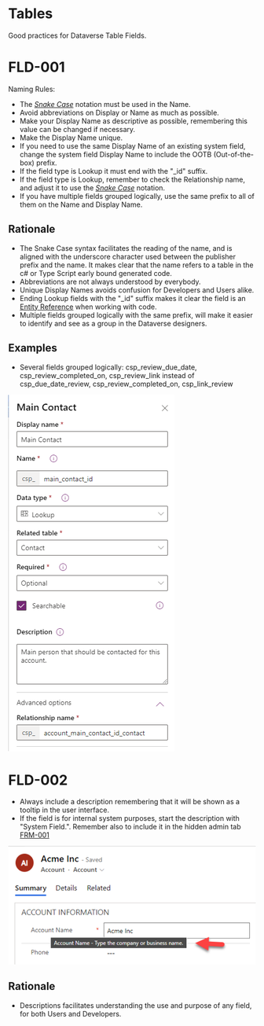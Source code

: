 # Tables

Good practices for Dataverse Table Fields. 

# FLD-001

Naming Rules:

- The [*Snake Case*](https://en.wikipedia.org/wiki/Snake_case) notation must be used in the Name.
- Avoid abbreviations on Display or Name as much as possible.
- Make your Display Name as descriptive as possible, remembering this value can be changed if necessary.
- Make the Display Name unique.
- If you need to use the same Display Name of an existing system field, change the system field Display Name to include the OOTB (Out-of-the-box) prefix. 
- If the field type is Lookup it must end with the "_id" suffix.
- If the field type is Lookup, remember to check the Relationship name, and adjust it to use the [*Snake Case*](https://en.wikipedia.org/wiki/Snake_case) notation.
- If you have multiple fields grouped logically, use the same prefix to all of them on the Name and Display Name. 

## Rationale

- The Snake Case syntax facilitates the reading of the name, and is aligned with the underscore character used between the publisher prefix and the name. It makes clear that the name refers to a table in the c# or Type Script early bound generated code.
- Abbreviations are not always understood by everybody.
- Unique Display Names avoids confusion for Developers and Users alike. 
- Ending Lookup fields with the "_id" suffix makes it clear the field is an [Entity Reference](https://docs.microsoft.com/en-us/dotnet/api/microsoft.xrm.sdk.entityreference) when working with code.
- Multiple fields grouped logically with the same prefix, will make it easier to identify and see as a group in the Dataverse designers. 

## Examples

- Several fields grouped logically: csp_review_due_date, csp_review_completed_on, csp_review_link instead of csp_due_date_review, csp_review_completed_on, csp_link_review

![Field Naming Rules](/img/fld-001-naming-rules.png)

# FLD-002

- Always include a description remembering that it will be shown as a tooltip in the user interface. 
- If the field is for internal system purposes, start the description with "System Field.". Remember also to include it in the hidden admin tab [FRM-001](/Dataverse/Forms.md#frm-001)

![Field Description](/img/fld-002-description.png)

## Rationale

- Descriptions facilitates understanding the use and purpose of any field, for both Users and Developers. 